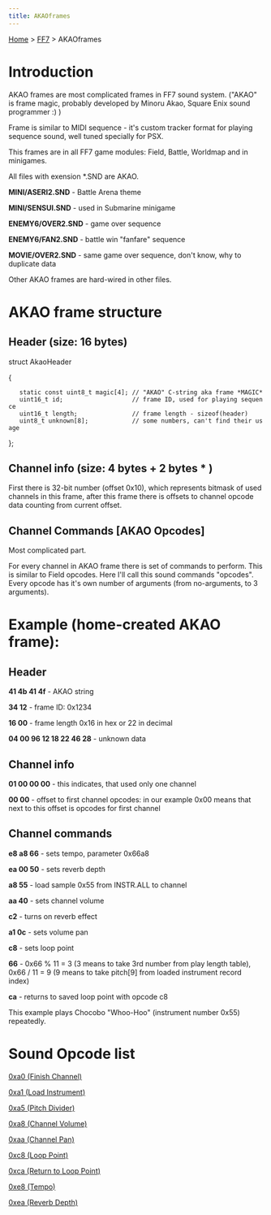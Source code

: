 ```yaml
---
title: AKAOframes
---
```


[Home](../Main_Page.md) > [FF7](../FF7.md) > AKAOframes

# Introduction

AKAO frames are most complicated frames in FF7 sound system. ("AKAO" is frame magic, probably developed by Minoru Akao, Square Enix sound programmer :) )

Frame is similar to MIDI sequence - it's custom tracker format for playing sequence sound, well tuned specially for PSX.

This frames are in all FF7 game modules: Field, Battle, Worldmap and in minigames.

All files with exension \*.SND are AKAO.

**MINI/ASERI2.SND** - Battle Arena theme

**MINI/SENSUI.SND** - used in Submarine minigame

**ENEMY6/OVER2.SND** - game over sequence

**ENEMY6/FAN2.SND** - battle win "fanfare" sequence

**MOVIE/OVER2.SND** - same game over sequence, don't know, why to duplicate data

Other AKAO frames are hard-wired in other files.

# AKAO frame structure

## Header (size: 16 bytes)

struct AkaoHeader

{

`   static const uint8_t magic[4]; // "AKAO" C-string aka frame *MAGIC*`  
`   uint16_t id;                   // frame ID, used for playing sequence`  
`   uint16_t length;               // frame length - sizeof(header)`  
`   uint8_t unknown[8];            // some numbers, can't find their usage`

};

## Channel info (size: 4 bytes + 2 bytes \* <channels count>)

First there is 32-bit number (offset 0x10), which represents bitmask of used channels in this frame, after this frame there is <channels count> offsets to channel opcode data counting from current offset.

## Channel Commands \[AKAO Opcodes\]

Most complicated part.

For every channel in AKAO frame there is set of commands to perform. This is similar to Field opcodes. Here I'll call this sound commands "opcodes". Every opcode has it's own number of arguments (from no-arguments, to 3 arguments).

# Example (home-created AKAO frame):

## Header

**41 4b 41 4f** - AKAO string

**34 12** - frame ID: 0x1234

**16 00** - frame length 0x16 in hex or 22 in decimal

**04 00 96 12 18 22 46 28** - unknown data

## Channel info

**01 00 00 00** - this indicates, that used only one channel

**00 00** - offset to first channel opcodes: in our example 0x00 means that next to this offset is opcodes for first channel

## Channel commands

**e8 a8 66** - sets tempo, parameter 0x66a8

**ea 00 50** - sets reverb depth

**a8 55** - load sample 0x55 from INSTR.ALL to channel

**aa 40** - sets channel volume

**c2** - turns on reverb effect

**a1 0c** - sets volume pan

**c8** - sets loop point

**66** - 0x66 % 11 = 3 (3 means to take 3rd number from play length table), 0x66 / 11 = 9 (9 means to take pitch\[9\] from loaded instrument record index)

**ca** - returns to saved loop point with opcode c8

This example plays Chocobo "Whoo-Hoo" (instrument number 0x55) repeatedly.

# Sound Opcode list

[0xa0 (Finish Channel)](../0xa0_(Finish_Channel).md)

[0xa1 (Load Instrument)](../0xa1_(Load_Instrument).md)

[0xa5 (Pitch Divider)](../0xa5_(Pitch_Divider).md)

[0xa8 (Channel Volume)](../0xa8_(Channel_Volume).md)

[0xaa (Channel Pan)](../0xaa_(Channel_Pan).md)

[0xc8 (Loop Point)](../0xc8_(Loop_Point).md)

[0xca (Return to Loop Point)](../0xca_(Return_to_Loop_Point).md)

[0xe8 (Tempo)](../0xe8_(Tempo).md)

[0xea (Reverb Depth)](../0xea_(Reverb_Depth).md)
